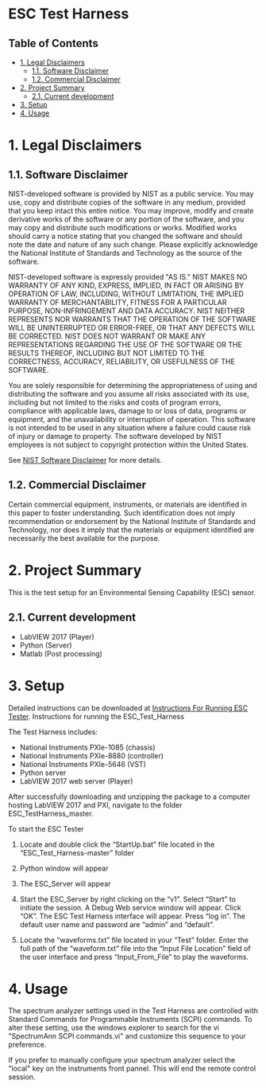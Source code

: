 # ESC Test Harness

## Table of Contents
- [1. Legal Disclaimers](#1-legal-disclaimers)
    - [1.1. Software Disclaimer](#11-software-disclaimer)
    - [1.2. Commercial Disclaimer](#12-commercial-disclaimer)
- [2. Project Summary](#2-project-summary)
    - [2.1. Current development](#21-current-development)
- [3. Setup](#3-setup)
- [4. Usage](#4-usage)


# 1. Legal Disclaimers
## 1.1. Software Disclaimer
 NIST-developed software is provided by NIST as a public service. 
 You may use, copy and distribute copies of the software in any medium,
 provided that you keep intact this entire notice. You may improve,
 modify and create derivative works of the software or any portion of
 the software, and you may copy and distribute such modifications or
 works. Modified works should carry a notice stating that you changed
 the software and should note the date and nature of any such change.
 Please explicitly acknowledge the National Institute of Standards and
 Technology as the source of the software.
 
 NIST-developed software is expressly provided "AS IS." NIST MAKES NO
 WARRANTY OF ANY KIND, EXPRESS, IMPLIED, IN FACT OR ARISING BY
 OPERATION OF LAW, INCLUDING, WITHOUT LIMITATION, THE IMPLIED WARRANTY
 OF MERCHANTABILITY, FITNESS FOR A PARTICULAR PURPOSE, NON-INFRINGEMENT
 AND DATA ACCURACY. NIST NEITHER REPRESENTS NOR WARRANTS THAT THE
 OPERATION OF THE SOFTWARE WILL BE UNINTERRUPTED OR ERROR-FREE, OR
 THAT ANY DEFECTS WILL BE CORRECTED. NIST DOES NOT WARRANT OR MAKE ANY 
 REPRESENTATIONS REGARDING THE USE OF THE SOFTWARE OR THE RESULTS 
 THEREOF, INCLUDING BUT NOT LIMITED TO THE CORRECTNESS, ACCURACY,
 RELIABILITY, OR USEFULNESS OF THE SOFTWARE.
 
 You are solely responsible for determining the appropriateness of
 using and distributing the software and you assume all risks
 associated with its use, including but not limited to the risks and
 costs of program errors, compliance with applicable laws, damage to 
 or loss of data, programs or equipment, and the unavailability or
 interruption of operation. This software is not intended to be used in
 any situation where a failure could cause risk of injury or damage to
 property. The software developed by NIST employees is not subject to
 copyright protection within the United States.

 See [NIST Software Disclaimer](https://www.nist.gov/disclaimer) for more details.

## 1.2. Commercial Disclaimer
 Certain commercial equipment, instruments, or materials are identified in this paper to foster understanding. Such identification does not imply recommendation or endorsement by the National Institute of Standards and Technology, nor does it imply that the materials or equipment identified are necessarily the best available for the purpose.

# 2. Project Summary
This is the test setup for an Environmental Sensing Capability (ESC) sensor.

## 2.1. Current development 
* LabVIEW 2017 (Player)
* Python (Server)
* Matlab (Post processing)

# 3. Setup
  Detailed instructions can be downloaded at [Instructions For Running  ESC Tester](https://github.com/usnistgov/ESC_Test_Harness/blob/master/InstructionsForRunningESC_Tester.pdf).
  Instructions for running the ESC_Test_Harness

The Test Harness includes:
*	National Instruments PXIe-1085 (chassis)
*	National Instruments PXIe-8880 (controller)
*	National Instruments PXIe-5646 (VST)
*   Python server 
*   LabVIEW 2017 web server (Player)

After successfully downloading and unzipping the package to a computer hosting LabVIEW 2017 and PXI,
navigate to the folder ESC_TestHarness_master.
 
To start the ESC Tester 
1) Locate and double click the “StartUp.bat” file located in the  “ESC_Test_Harness-master” folder

2) Python window will appear

3) The ESC_Server will appear  

4) Start the ESC_Server by right clicking on the “v1”. Select “Start” to initiate the session.  A Debug Web service window will appear.  Click “OK”.  The ESC Test Harness interface will appear.  Press “log in”. The default user name and password are “admin” and “default”.  

5) Locate the “waveforms.txt” file located in your “Test” folder. Enter the full path of the “waveform.txt” file into the “Input File Location” field of the user interface and press “Input_From_File” to play the waveforms.

  
# 4. Usage
  The spectrum analyzer settings used in the Test Harness are controlled with Standard Commands for Programmable Instruments (SCPI) commands.  To alter these setting, use the windows explorer to search for the vi "SpectrumAnn SCPI commands.vi" and customize this sequence to your preference.

If you prefer to manually configure your spectrum analyzer select the "local" key on the instruments front pannel.  This will end the remote control session.
